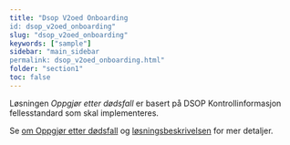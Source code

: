 ```yaml
---
title: "Dsop V2oed Onboarding
id: dsop_v2oed_onboarding"
slug: "dsop_v2oed_onboarding"
keywords: ["sample"]
sidebar: "main_sidebar
permalink: dsop_v2oed_onboarding.html"
folder: "section1"
toc: false
---
```


Løsningen *Oppgjør etter dødsfall* er basert på DSOP Kontrollinformasjon fellesstandard som skal implementeres.

Se [om Oppgjør etter dødsfall](/dsop_v2oed_about) og
[løsningsbeskrivelsen](/dsop_v2oed_løsningsbeskrivelse) for mer detaljer.

